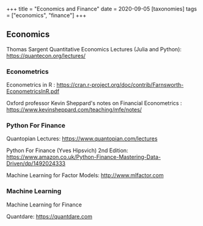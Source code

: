 +++
title = "Economics and Finance"
date = 2020-09-05
[taxonomies]
tags = ["economics", "finance"]
+++

## Economics

Thomas Sargent Quantitative Economics Lectures (Julia and Python): https://quantecon.org/lectures/

### Econometrics

Econometrics in R : https://cran.r-project.org/doc/contrib/Farnsworth-EconometricsInR.pdf

Oxford professor Kevin Sheppard's notes on Financial Econometrics : https://www.kevinsheppard.com/teaching/mfe/notes/


### Python For Finance

Quantopian Lectures: https://www.quantopian.com/lectures

Python For Finance (Yves Hipsvich) 2nd Edition: https://www.amazon.co.uk/Python-Finance-Mastering-Data-Driven/dp/1492024333

Machine Learning for Factor Models: http://www.mlfactor.com



### Machine Learning

Machine Learning for Finance


Quantdare: https://quantdare.com
